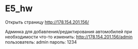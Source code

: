 # E5_hw

Открыть страницу http://178.154.201.156/

Админка для добавления/редактирования автомобилей при необходимости что-то изменить:
http://178.154.201.156/admin
пользователь: admin
пароль: 1234
